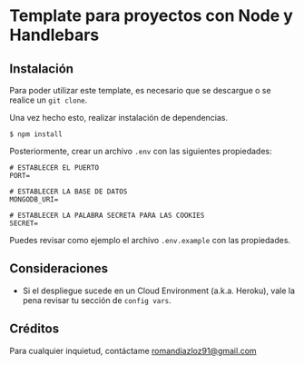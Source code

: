 # Template para proyectos con Node y Handlebars

## Instalación

Para poder utilizar este template, es necesario que se descargue o se realice un `git clone`.

Una vez hecho esto, realizar instalación de dependencias.

```shell
$ npm install 
```

Posteriormente, crear un archivo `.env` con las siguientes propiedades:

```env
# ESTABLECER EL PUERTO
PORT= 

# ESTABLECER LA BASE DE DATOS
MONGODB_URI=

# ESTABLECER LA PALABRA SECRETA PARA LAS COOKIES
SECRET=

```

Puedes revisar como ejemplo el archivo `.env.example` con las propiedades.

## Consideraciones

- Si el despliegue sucede en un Cloud Environment (a.k.a. Heroku), vale la pena revisar tu sección de `config vars`.



## Créditos

Para cualquier inquietud, contáctame [romandiazloz91@gmail.com](mailto:romandiazloz91@gmail.com)